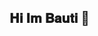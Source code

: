  ## 𝐇𝐢 𝐈𝐦 𝐁𝐚𝐮𝐭𝐢 👋

<!--
**BautistaDiaz04/BautistaDiaz04** is a ✨ _special_ ✨ repository because its `README.md` (this file) appears on your GitHub profile.

Here are some ideas to get you started:

- 🔭 I’m currently working on ...
- 🌱 I’m currently learning ...
- 👯 I’m looking to collaborate on ...
- 🤔 I’m looking for help with ...
- 💬 Ask me about ...
- 📫 How to reach me: ...
- 😄 Pronouns: ...
- ⚡ Fun fact: ...
-->
